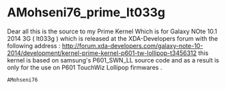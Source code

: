 # AMohseni76_prime_lt033g
Dear all this is the source to my Prime Kernel Which is for Galaxy NOte 10.1 2014 3G ( lt033g ) which is released at the XDA-Developers
forum with the following address :
http://forum.xda-developers.com/galaxy-note-10-2014/development/kernel-prime-kernel-p601-tw-lollipop-t3456312
this kernel is based on samsung's P601_SWN_LL source code and as a result is only for the use on P601 TouchWiz Lollipop firmwares .

    AMohseni76
